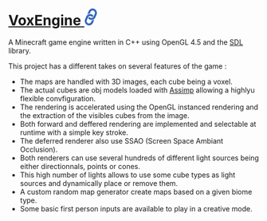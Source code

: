 # [**VoxEngine** <img src="./data/images/link-icon-2.png" width="25"/>](https://github.com/yongaro/VoxEngine)

A Minecraft game engine written in C++ using OpenGL 4.5 and the [SDL](https://www.libsdl.org/) library.
 
This project has a different takes on several features of the game : 

* The maps are handled with 3D images, each cube being a voxel.
* The actual cubes are obj models loaded with [Assimp](http://assimp.org/) allowing a highlyu flexible convfiguration.
* The rendering is accelerated using the OpenGL instanced rendering and the extraction of the visibles cubes from the image.
* Both forward and deffered rendering are implemented and selectable at runtime with a simple key stroke.
* The deferred renderer also use SSAO (Screen Space Ambiant Occlusion).
* Both renderers can use several hundreds of different light sources being either directionnals, points or cones.
* This high number of lights allows to use some cube types as light sources and dynamically place or remove them.
* A custom random map generator create maps based on a given biome type.
* Some basic first person inputs are available to play in a creative mode. 
